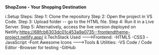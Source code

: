 **ShopZone - Your Shopping Destination**

i.Setup Steps:
  Step 1: Clone the repository
  Step 2: Open the project in VS Code.
  Step 3: Upload folder -- go to the HTML file.
  Step 4: Run it in a Live Server.
  Step 5: Alternatively, access the live version deployed on Netlify:https://68fcb6303dc01c453a9a0735--frontendtheme-project.netlify.app/
ii.TechStack Used
   --->Frontend:
       -HTML5
       -CSS3 
       -JavaScript 
       -Font Awesome Icons
  --->Tools & Utilities:
      -VS Code / Code Editor
      -Browser for testing
      -GitHub
